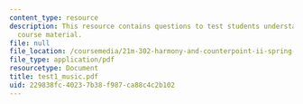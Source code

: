 ```yaml
---
content_type: resource
description: This resource contains questions to test students understanding on the
  course material.
file: null
file_location: /coursemedia/21m-302-harmony-and-counterpoint-ii-spring-2005/229838fc40237b38f987ca88c4c2b102_test1_music.pdf
file_type: application/pdf
resourcetype: Document
title: test1_music.pdf
uid: 229838fc-4023-7b38-f987-ca88c4c2b102
---
```

